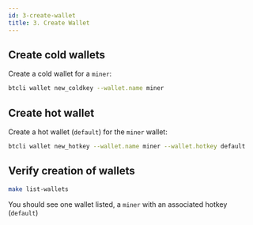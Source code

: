 ```yaml
---
id: 3-create-wallet
title: 3. Create Wallet
---
```


## Create cold wallets

Create a cold wallet for a `miner`:

```bash
btcli wallet new_coldkey --wallet.name miner
```

## Create hot wallet

Create a hot wallet (`default`) for the `miner` wallet:

```bash
btcli wallet new_hotkey --wallet.name miner --wallet.hotkey default
```

## Verify creation of wallets

```bash
make list-wallets
```

You should see one wallet listed, a `miner` with an associated hotkey (`default`)
